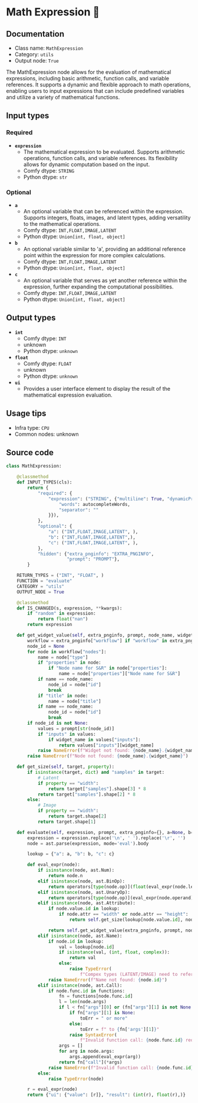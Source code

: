 # Math Expression 🐍
## Documentation
- Class name: `MathExpression`
- Category: `utils`
- Output node: `True`

The MathExpression node allows for the evaluation of mathematical expressions, including basic arithmetic, function calls, and variable references. It supports a dynamic and flexible approach to math operations, enabling users to input expressions that can include predefined variables and utilize a variety of mathematical functions.
## Input types
### Required
- **`expression`**
    - The mathematical expression to be evaluated. Supports arithmetic operations, function calls, and variable references. Its flexibility allows for dynamic computation based on the input.
    - Comfy dtype: `STRING`
    - Python dtype: `str`
### Optional
- **`a`**
    - An optional variable that can be referenced within the expression. Supports integers, floats, images, and latent types, adding versatility to the mathematical operations.
    - Comfy dtype: `INT,FLOAT,IMAGE,LATENT`
    - Python dtype: `Union[int, float, object]`
- **`b`**
    - An optional variable similar to 'a', providing an additional reference point within the expression for more complex calculations.
    - Comfy dtype: `INT,FLOAT,IMAGE,LATENT`
    - Python dtype: `Union[int, float, object]`
- **`c`**
    - An optional variable that serves as yet another reference within the expression, further expanding the computational possibilities.
    - Comfy dtype: `INT,FLOAT,IMAGE,LATENT`
    - Python dtype: `Union[int, float, object]`
## Output types
- **`int`**
    - Comfy dtype: `INT`
    - unknown
    - Python dtype: `unknown`
- **`float`**
    - Comfy dtype: `FLOAT`
    - unknown
    - Python dtype: `unknown`
- **`ui`**
    - Provides a user interface element to display the result of the mathematical expression evaluation.
## Usage tips
- Infra type: `CPU`
- Common nodes: unknown


## Source code
```python
class MathExpression:

    @classmethod
    def INPUT_TYPES(cls):
        return {
            "required": {
                "expression": ("STRING", {"multiline": True, "dynamicPrompts": False, "pysssss.autocomplete": {
                    "words": autocompleteWords,
                    "separator": ""
                }}),
            },
            "optional": {
                "a": ("INT,FLOAT,IMAGE,LATENT", ),
                "b": ("INT,FLOAT,IMAGE,LATENT",),
                "c": ("INT,FLOAT,IMAGE,LATENT", ),
            },
            "hidden": {"extra_pnginfo": "EXTRA_PNGINFO",
                       "prompt": "PROMPT"},
        }

    RETURN_TYPES = ("INT", "FLOAT", )
    FUNCTION = "evaluate"
    CATEGORY = "utils"
    OUTPUT_NODE = True

    @classmethod
    def IS_CHANGED(s, expression, **kwargs):
        if "random" in expression:
            return float("nan")
        return expression

    def get_widget_value(self, extra_pnginfo, prompt, node_name, widget_name):
        workflow = extra_pnginfo["workflow"] if "workflow" in extra_pnginfo else { "nodes": [] }
        node_id = None
        for node in workflow["nodes"]:
            name = node["type"]
            if "properties" in node:
                if "Node name for S&R" in node["properties"]:
                    name = node["properties"]["Node name for S&R"]
            if name == node_name:
                node_id = node["id"]
                break
            if "title" in node:
                name = node["title"]
            if name == node_name:
                node_id = node["id"]
                break
        if node_id is not None:
            values = prompt[str(node_id)]
            if "inputs" in values:
                if widget_name in values["inputs"]:
                    return values["inputs"][widget_name]
            raise NameError(f"Widget not found: {node_name}.{widget_name}")
        raise NameError(f"Node not found: {node_name}.{widget_name}")

    def get_size(self, target, property):
        if isinstance(target, dict) and "samples" in target:
            # Latent
            if property == "width":
                return target["samples"].shape[3] * 8
            return target["samples"].shape[2] * 8
        else:
            # Image
            if property == "width":
                return target.shape[2]
            return target.shape[1]

    def evaluate(self, expression, prompt, extra_pnginfo={}, a=None, b=None, c=None):
        expression = expression.replace('\n', ' ').replace('\r', '')
        node = ast.parse(expression, mode='eval').body

        lookup = {"a": a, "b": b, "c": c}

        def eval_expr(node):
            if isinstance(node, ast.Num):
                return node.n
            elif isinstance(node, ast.BinOp):
                return operators[type(node.op)](float(eval_expr(node.left)), float(eval_expr(node.right)))
            elif isinstance(node, ast.UnaryOp):
                return operators[type(node.op)](eval_expr(node.operand))
            elif isinstance(node, ast.Attribute):
                if node.value.id in lookup:
                    if node.attr == "width" or node.attr == "height":
                        return self.get_size(lookup[node.value.id], node.attr)

                return self.get_widget_value(extra_pnginfo, prompt, node.value.id, node.attr)
            elif isinstance(node, ast.Name):
                if node.id in lookup:
                    val = lookup[node.id]
                    if isinstance(val, (int, float, complex)):
                        return val
                    else:
                        raise TypeError(
                            f"Compex types (LATENT/IMAGE) need to reference their width/height, e.g. {node.id}.width")
                raise NameError(f"Name not found: {node.id}")
            elif isinstance(node, ast.Call):
                if node.func.id in functions:
                    fn = functions[node.func.id]
                    l = len(node.args)
                    if l < fn["args"][0] or (fn["args"][1] is not None and l > fn["args"][1]):
                        if fn["args"][1] is None:
                            toErr = " or more"
                        else:
                            toErr = f" to {fn['args'][1]}"
                        raise SyntaxError(
                            f"Invalid function call: {node.func.id} requires {fn['args'][0]}{toErr} arguments")
                    args = []
                    for arg in node.args:
                        args.append(eval_expr(arg))
                    return fn["call"](*args)
                raise NameError(f"Invalid function call: {node.func.id}")
            else:
                raise TypeError(node)

        r = eval_expr(node)
        return {"ui": {"value": [r]}, "result": (int(r), float(r),)}

```

